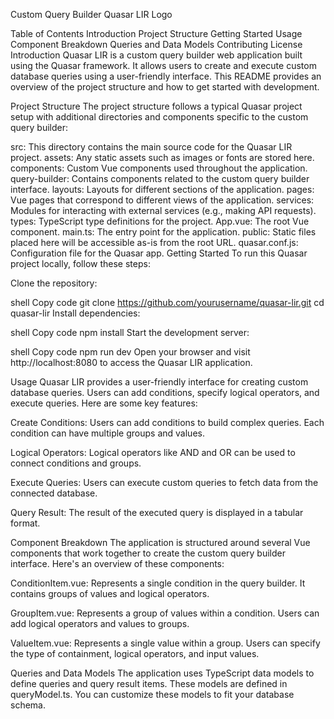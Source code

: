 Custom Query Builder
Quasar LIR Logo

Table of Contents
Introduction
Project Structure
Getting Started
Usage
Component Breakdown
Queries and Data Models
Contributing
License
Introduction
Quasar LIR is a custom query builder web application built using the Quasar framework. It allows users to create and execute custom database queries using a user-friendly interface. This README provides an overview of the project structure and how to get started with development.

Project Structure
The project structure follows a typical Quasar project setup with additional directories and components specific to the custom query builder:

src: This directory contains the main source code for the Quasar LIR project.
assets: Any static assets such as images or fonts are stored here.
components: Custom Vue components used throughout the application.
query-builder: Contains components related to the custom query builder interface.
layouts: Layouts for different sections of the application.
pages: Vue pages that correspond to different views of the application.
services: Modules for interacting with external services (e.g., making API requests).
types: TypeScript type definitions for the project.
App.vue: The root Vue component.
main.ts: The entry point for the application.
public: Static files placed here will be accessible as-is from the root URL.
quasar.conf.js: Configuration file for the Quasar app.
Getting Started
To run this Quasar project locally, follow these steps:

Clone the repository:

shell
Copy code
git clone https://github.com/yourusername/quasar-lir.git
cd quasar-lir
Install dependencies:

shell
Copy code
npm install
Start the development server:

shell
Copy code
npm run dev
Open your browser and visit http://localhost:8080 to access the Quasar LIR application.

Usage
Quasar LIR provides a user-friendly interface for creating custom database queries. Users can add conditions, specify logical operators, and execute queries. Here are some key features:

Create Conditions: Users can add conditions to build complex queries. Each condition can have multiple groups and values.

Logical Operators: Logical operators like AND and OR can be used to connect conditions and groups.

Execute Queries: Users can execute custom queries to fetch data from the connected database.

Query Result: The result of the executed query is displayed in a tabular format.

Component Breakdown
The application is structured around several Vue components that work together to create the custom query builder interface. Here's an overview of these components:

ConditionItem.vue: Represents a single condition in the query builder. It contains groups of values and logical operators.

GroupItem.vue: Represents a group of values within a condition. Users can add logical operators and values to groups.

ValueItem.vue: Represents a single value within a group. Users can specify the type of containment, logical operators, and input values.

Queries and Data Models
The application uses TypeScript data models to define queries and query result items. These models are defined in queryModel.ts. You can customize these models to fit your database schema.
